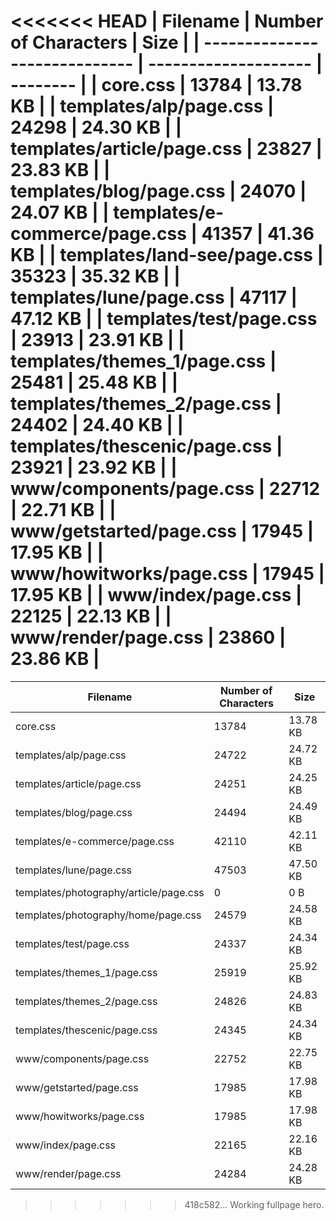 <<<<<<< HEAD
| Filename                      | Number of Characters | Size     |
| ----------------------------- | -------------------- | -------- |
| core.css                      | 13784                | 13.78 KB |
| templates/alp/page.css        | 24298                | 24.30 KB |
| templates/article/page.css    | 23827                | 23.83 KB |
| templates/blog/page.css       | 24070                | 24.07 KB |
| templates/e-commerce/page.css | 41357                | 41.36 KB |
| templates/land-see/page.css   | 35323                | 35.32 KB |
| templates/lune/page.css       | 47117                | 47.12 KB |
| templates/test/page.css       | 23913                | 23.91 KB |
| templates/themes_1/page.css   | 25481                | 25.48 KB |
| templates/themes_2/page.css   | 24402                | 24.40 KB |
| templates/thescenic/page.css  | 23921                | 23.92 KB |
| www/components/page.css       | 22712                | 22.71 KB |
| www/getstarted/page.css       | 17945                | 17.95 KB |
| www/howitworks/page.css       | 17945                | 17.95 KB |
| www/index/page.css            | 22125                | 22.13 KB |
| www/render/page.css           | 23860                | 23.86 KB |
=======
| Filename                               | Number of Characters | Size     |
| -------------------------------------- | -------------------- | -------- |
| core.css                               | 13784                | 13.78 KB |
| templates/alp/page.css                 | 24722                | 24.72 KB |
| templates/article/page.css             | 24251                | 24.25 KB |
| templates/blog/page.css                | 24494                | 24.49 KB |
| templates/e-commerce/page.css          | 42110                | 42.11 KB |
| templates/lune/page.css                | 47503                | 47.50 KB |
| templates/photography/article/page.css | 0                    | 0 B      |
| templates/photography/home/page.css    | 24579                | 24.58 KB |
| templates/test/page.css                | 24337                | 24.34 KB |
| templates/themes_1/page.css            | 25919                | 25.92 KB |
| templates/themes_2/page.css            | 24826                | 24.83 KB |
| templates/thescenic/page.css           | 24345                | 24.34 KB |
| www/components/page.css                | 22752                | 22.75 KB |
| www/getstarted/page.css                | 17985                | 17.98 KB |
| www/howitworks/page.css                | 17985                | 17.98 KB |
| www/index/page.css                     | 22165                | 22.16 KB |
| www/render/page.css                    | 24284                | 24.28 KB |
>>>>>>> 418c582... Working fullpage hero.
